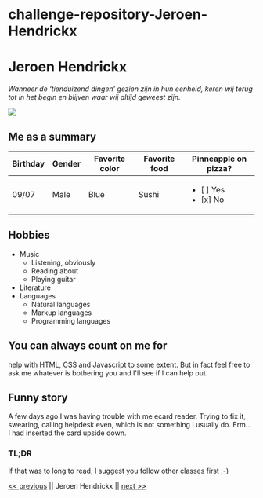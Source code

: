 # challenge-repository-Jeroen-Hendrickx

# Jeroen Hendrickx
*Wanneer de ‘tienduizend dingen’ gezien zijn in hun eenheid, keren wij terug tot in het begin en blijven waar wij altijd geweest zijn.*

![](https://avatars1.githubusercontent.com/u/53226870?s=400&u=e79221b50b554cf09ed5a2787c08ce276fe1e75f&v=4)

## Me as a summary

| Birthday | Gender | Favorite color | Favorite food | Pinneapple on pizza? |
| ------------- | ------------- | ------------- | ------------- | ------------- |
| 09/07 | Male | Blue | Sushi | <ul><li>[ ] Yes</li><li>[x] No</li></ul>

## Hobbies
* Music
   * Listening, obviously
   * Reading about
   * Playing guitar
* Literature
* Languages
   * Natural languages
   * Markup languages
   * Programming languages
   
## You can always count on me for

help with HTML, CSS and Javascript to some extent. But in fact feel free to ask me whatever is bothering you and I'll see if I can help out.

## Funny story

A few days ago I was having trouble with me ecard reader. Trying to fix it, swearing, calling helpdesk even, which is not something I usually do.
Erm... I had inserted the card upside down.

### TL;DR

If that was to long to read, I suggest you follow other classes first ;-)

[<< previous]() || Jeroen Hendrickx || [next >>]()
